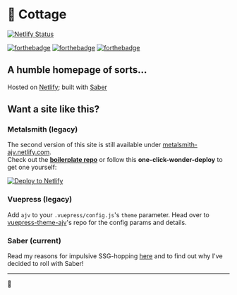 # 🏡 Cottage

[![Netlify Status](https://api.netlify.com/api/v1/badges/3c4e0613-7ab3-4343-957d-ff778c957fcd/deploy-status)](https://app.netlify.com/sites/ajv/deploys)

[![forthebadge](https://forthebadge.com/images/badges/contains-technical-debt.svg)](https://forthebadge.com) [![forthebadge](https://forthebadge.com/images/badges/gluten-free.svg)](https://forthebadge.com) [![forthebadge](https://forthebadge.com/images/badges/made-with-vue.svg)](https://forthebadge.com)

## A humble homepage of sorts...

Hosted on [Netlify](https://netlify.com); built with [Saber](https://saber.land)

## Want a site like this?

### Metalsmith (legacy)

The second version of this site is still available under [metalsmith-ajv.netlify.com](https://metalsmith-ajv.netlify.com).\
Check out the **[boilerplate repo](https://github.com/andreasvirkus/metalsmith-boilerplate)** or follow this **one-click-wonder-deploy** to
get one yourself:

[![Deploy to Netlify](https://www.netlify.com/img/deploy/button.svg)](https://app.netlify.com/start/deploy?repository=https://github.com/andreasvirkus/metalsmith-boilerplate)

### Vuepress (legacy)

Add `ajv` to your `.vuepress/config.js`'s `theme` parameter. Head over to
[vuepress-theme-ajv](https://github.com/andreasvirkus/vuepress-theme-ajv)'s repo for the config
params and details.

### Saber (current)

Read my reasons for impulsive SSG-hopping [here]() and to find out why I've decided to roll with Saber!

----------

🖖
